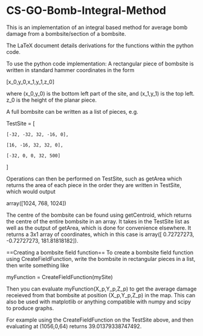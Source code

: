 # CS-GO-Bomb-Integral-Method
This is an implementation of an integral based method for average bomb damage from a bombsite/section of a bombsite.

The LaTeX document details derivations for the functions within the python code.

To use the python code implementation:
A rectangular piece of bombsite is written in standard hammer coordinates in the form

[x_0,y_0,x_1,y_1,z_0]

where (x_0,y_0) is the bottom left part of the site, and (x_1,y_1) is the top left. z_0 is the height of the planar piece.

A full bombsite can be written as a list of pieces, e.g.

TestSite =
[

    [-32, -32, 32, -16, 0],
    
    [16, -16, 32, 32, 0],
    
    [-32, 0, 0, 32, 500]
    
]

Operations can then be performed on TestSite, such as getArea which returns the area of each piece in the order they are written in TestSite, which would output 

array([1024,  768, 1024])

The centre of the bombsite can be found using getCentroid, which returns the centre of the entire bombsite in an array. It takes in the TestSite list as well as the output of getArea, which is done for convenience elsewhere. It returns a 3x1 array of coordinates, which in this case is array([  0.72727273,  -0.72727273, 181.81818182]).

==Creating a bombsite field function==
To create a bombsite field function using CreateFieldFunction, write the bombsite in rectangular pieces in a list, then write something like

myFunction = CreateFieldFunction(mySite)

Then you can evaluate myFunction(X_p,Y_p,Z_p) to get the average damage receieved from that bombsite at position (X_p,Y_p,Z_p) in the map. This can also be used with matplotlib or anything compatible with numpy and scipy to produce graphs.

For example using the CreateFieldFunction on the TestSite above, and then evaluating at (1056,0,64) returns 39.01379338747492.
